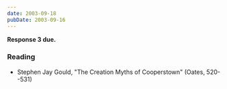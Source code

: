 ```yaml
---
date: 2003-09-18
pubDate: 2003-09-16
---
```


**Response 3 due.**

### Reading

* Stephen Jay Gould, "The Creation Myths of Cooperstown" (Oates, 520--531)
